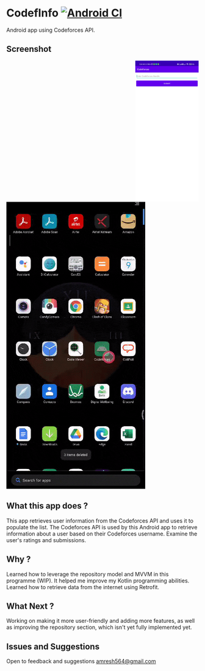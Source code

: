 # CodefInfo  [![Android CI](https://github.com/amresh564/CodefInfo/actions/workflows/android.yml/badge.svg?branch=main&event=push)](https://github.com/amresh564/CodefInfo/actions/workflows/android.yml)
Android app using Codeforces API.

## Screenshot
<p>
  <img width=33% align=right src="images/example1.jpg">
  <img src="images/example.gif" />
</p>


## What this app does ?
This app retrieves user information from the Codeforces API and uses it to populate the list.
The Codeforces API is used by this Android app to retrieve information about a user based on their Codeforces username.
Examine the user's ratings and submissions. 

## Why ?

Learned how to leverage the repository model and MVVM in this programme (WIP).
It helped me improve my Kotlin programming abilities.
Learned how to retrieve data from the internet using Retrofit.

## What Next ?
Working on making it more user-friendly and adding more features, as well as improving the repository section, which isn't yet fully implemented yet.

## Issues and Suggestions
Open to feedback and suggestions amresh564@gmail.com
